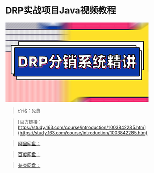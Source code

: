 # DRP实战项目Java视频教程

![img](../../../assets/study163/free/5d5ce649317a45ce88ee753027062f06.jpg)

> 价格：免费

> [官方链接：https://study.163.com/course/introduction/1003842285.htm](https://study.163.com/course/introduction/1003842285.htm)

> [阿里网盘：]()

> [百度网盘：]()

> [夸克网盘：]()

